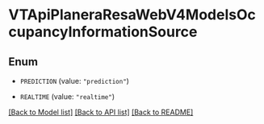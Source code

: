 # VTApiPlaneraResaWebV4ModelsOccupancyInformationSource

## Enum


* `PREDICTION` (value: `"prediction"`)

* `REALTIME` (value: `"realtime"`)


[[Back to Model list]](../README.md#documentation-for-models) [[Back to API list]](../README.md#documentation-for-api-endpoints) [[Back to README]](../README.md)


